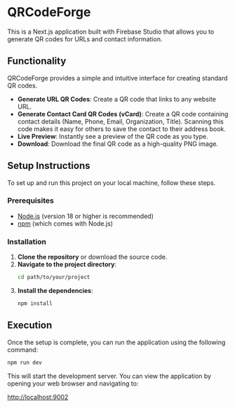 # QRCodeForge

This is a Next.js application built with Firebase Studio that allows you to generate QR codes for URLs and contact information.

## Functionality

QRCodeForge provides a simple and intuitive interface for creating standard QR codes.

-   **Generate URL QR Codes**: Create a QR code that links to any website URL.
-   **Generate Contact Card QR Codes (vCard)**: Create a QR code containing contact details (Name, Phone, Email, Organization, Title). Scanning this code makes it easy for others to save the contact to their address book.
-   **Live Preview**: Instantly see a preview of the QR code as you type.
-   **Download**: Download the final QR code as a high-quality PNG image.

## Setup Instructions

To set up and run this project on your local machine, follow these steps.

### Prerequisites

-   [Node.js](https://nodejs.org/) (version 18 or higher is recommended)
-   [npm](https://www.npmjs.com/) (which comes with Node.js)

### Installation

1.  **Clone the repository** or download the source code.
2.  **Navigate to the project directory**:
    ```bash
    cd path/to/your/project
    ```
3.  **Install the dependencies**:
    ```bash
    npm install
    ```

## Execution

Once the setup is complete, you can run the application using the following command:

```bash
npm run dev
```

This will start the development server. You can view the application by opening your web browser and navigating to:

[http://localhost:9002](http://localhost:9002)

